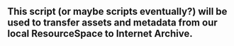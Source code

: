 ## This script (or maybe scripts eventually?) will be used to transfer assets and metadata from our local ResourceSpace to Internet Archive.